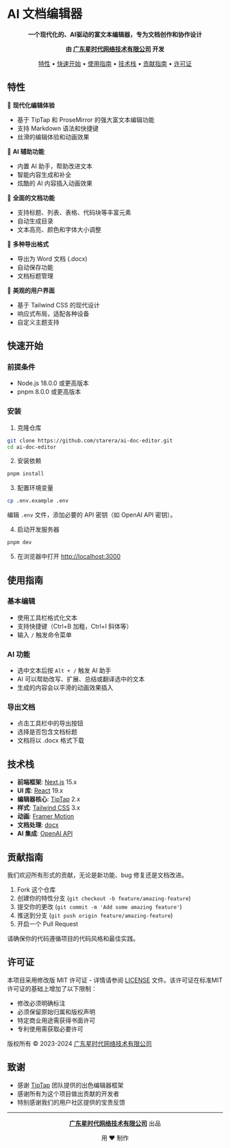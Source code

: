 # AI 文档编辑器

<p align="center">
  <strong>一个现代化的、AI驱动的富文本编辑器，专为文档创作和协作设计</strong>
</p>

<p align="center">
  <strong>由 <a href="https://www.starera.cn" target="_blank">广东星时代网络技术有限公司</a> 开发</strong>
</p>

<p align="center">
  <a href="#特性">特性</a> •
  <a href="#快速开始">快速开始</a> •
  <a href="#使用指南">使用指南</a> •
  <a href="#技术栈">技术栈</a> •
  <a href="#贡献指南">贡献指南</a> •
  <a href="#许可证">许可证</a>
</p>

## 特性

🚀 **现代化编辑体验**
- 基于 TipTap 和 ProseMirror 的强大富文本编辑功能
- 支持 Markdown 语法和快捷键
- 丝滑的编辑体验和动画效果

🤖 **AI 辅助功能**
- 内置 AI 助手，帮助改进文本
- 智能内容生成和补全
- 炫酷的 AI 内容插入动画效果

📝 **全面的文档功能**
- 支持标题、列表、表格、代码块等丰富元素
- 自动生成目录
- 文本高亮、颜色和字体大小调整

💾 **多种导出格式**
- 导出为 Word 文档 (.docx)
- 自动保存功能
- 文档标题管理

🎨 **美观的用户界面**
- 基于 Tailwind CSS 的现代设计
- 响应式布局，适配各种设备
- 自定义主题支持

## 快速开始

### 前提条件

- Node.js 18.0.0 或更高版本
- pnpm 8.0.0 或更高版本

### 安装

1. 克隆仓库
```bash
git clone https://github.com/starera/ai-doc-editor.git
cd ai-doc-editor
```

2. 安装依赖
```bash
pnpm install
```

3. 配置环境变量
```bash
cp .env.example .env
```
编辑 `.env` 文件，添加必要的 API 密钥（如 OpenAI API 密钥）。

4. 启动开发服务器
```bash
pnpm dev
```

5. 在浏览器中打开 [http://localhost:3000](http://localhost:3000)

## 使用指南

### 基本编辑

- 使用工具栏格式化文本
- 支持快捷键（Ctrl+B 加粗，Ctrl+I 斜体等）
- 输入 `/` 触发命令菜单

### AI 功能

- 选中文本后按 `Alt + /` 触发 AI 助手
- AI 可以帮助改写、扩展、总结或翻译选中的文本
- 生成的内容会以平滑的动画效果插入

### 导出文档

- 点击工具栏中的导出按钮
- 选择是否包含文档标题
- 文档将以 .docx 格式下载

## 技术栈

- **前端框架**: [Next.js](https://nextjs.org/) 15.x
- **UI 库**: [React](https://reactjs.org/) 19.x
- **编辑器核心**: [TipTap](https://tiptap.dev/) 2.x
- **样式**: [Tailwind CSS](https://tailwindcss.com/) 3.x
- **动画**: [Framer Motion](https://www.framer.com/motion/)
- **文档处理**: [docx](https://docx.js.org/)
- **AI 集成**: [OpenAI API](https://openai.com/api/)

## 贡献指南

我们欢迎所有形式的贡献，无论是新功能、bug 修复还是文档改进。

1. Fork 这个仓库
2. 创建你的特性分支 (`git checkout -b feature/amazing-feature`)
3. 提交你的更改 (`git commit -m 'Add some amazing feature'`)
4. 推送到分支 (`git push origin feature/amazing-feature`)
5. 开启一个 Pull Request

请确保你的代码遵循项目的代码风格和最佳实践。

## 许可证

本项目采用修改版 MIT 许可证 - 详情请参阅 [LICENSE](LICENSE) 文件。该许可证在标准MIT许可证的基础上增加了以下限制：

- 修改必须明确标注
- 必须保留原始归属和版权声明
- 特定商业用途需获得书面许可
- 专利使用需获取必要许可

版权所有 © 2023-2024 <a href="https://www.starera.cn" target="_blank">广东星时代网络技术有限公司</a>

## 致谢

- 感谢 [TipTap](https://tiptap.dev/) 团队提供的出色编辑器框架
- 感谢所有为这个项目做出贡献的开发者
- 特别感谢我们的用户社区提供的宝贵反馈

---

<p align="center">
  <strong><a href="https://www.starera.cn" target="_blank">广东星时代网络技术有限公司</a></strong> 出品
</p>
<p align="center">
  用 ❤️ 制作
</p>
